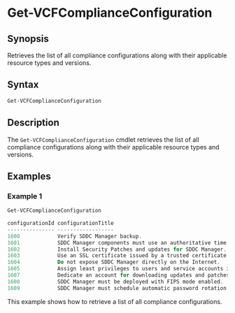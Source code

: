 # Get-VCFComplianceConfiguration

## Synopsis

Retrieves the list of all compliance configurations along with their applicable resource types and versions.

## Syntax

```powershell
Get-VCFComplianceConfiguration
```

## Description

The `Get-VCFComplianceConfiguration` cmdlet retrieves the list of all compliance configurations along with their applicable resource types and versions.

## Examples

### Example 1

```powershell
Get-VCFComplianceConfiguration

configurationId configurationTitle                                                                   complianceResourceStandardConfigurationDetails
--------------- ------------------                                                                  ----------------------------------------------
1600            Verify SDDC Manager backup.                                                         {@{resourceType=SDDC_MANAGER; resourceVersion=5.2.0.0; standardConfigurationDetails=System.Object[]}}
1601            SDDC Manager components must use an authoritative time source.                      {@{resourceType=SDDC_MANAGER; resourceVersion=5.2.0.0; standardConfigurationDetails=System.Object[]}}
1602            Install Security Patches and updates for SDDC Manager.                              {@{resourceType=SDDC_MANAGER; resourceVersion=5.2.0.0; standardConfigurationDetails=System.Object[]}}
1603            Use an SSL certificate issued by a trusted certificate authority on the SDDC Manager. {@{resourceType=SDDC_MANAGER; resourceVersion=5.2.0.0; standardConfigurationDetails=System.Object[]}}
1604            Do not expose SDDC Manager directly on the Internet.                                {@{resourceType=SDDC_MANAGER; resourceVersion=5.2.0.0; standardConfigurationDetails=System.Object[]}}
1605            Assign least privileges to users and service accounts in SDDC Manager.              {@{resourceType=SDDC_MANAGER; resourceVersion=5.2.0.0; standardConfigurationDetails=System.Object[]}}
1607            Dedicate an account for downloading updates and patches in SDDC Manager.            {@{resourceType=SDDC_MANAGER; resourceVersion=5.2.0.0; standardConfigurationDetails=System.Object[]}}
1608            SDDC Manager must be deployed with FIPS mode enabled.                               {@{resourceType=SDDC_MANAGER; resourceVersion=5.2.0.0; standardConfigurationDetails=System.Object[]}}
1609            SDDC Manager must schedule automatic password rotation.                             {@{resourceType=SDDC_MANAGER; resourceVersion=5.2.0.0; standardConfigurationDetails=System.Object[]}}
```

This example shows how to retrieve a list of all compliance configurations.
